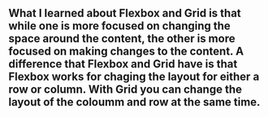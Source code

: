 ## What I learned about Flexbox and Grid is that while one is more focused on changing the space around the content, the other is more focused on making changes to the content. A difference that Flexbox and Grid have is that Flexbox works for chaging the layout for either a row or column. With Grid you can change the layout of the coloumm and row at the same time.